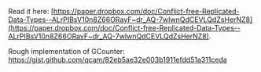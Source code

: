 Read it here: [https://paper.dropbox.com/doc/Conflict-free-Replicated-Data-Types--ALrPIBsV10n8Z66ORavF~dr_AQ-7wIwnQdCEVLQdZsHerNZ8](https://paper.dropbox.com/doc/Conflict-free-Replicated-Data-Types--ALrPIBsV10n8Z66ORavF~dr_AQ-7wIwnQdCEVLQdZsHerNZ8).

Rough implementation of GCounter: https://gist.github.com/qcam/82eb5ae32e003b1911efdd51a311ceda
